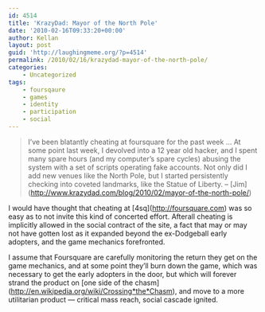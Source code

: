 ```yaml
---
id: 4514
title: 'KrazyDad: Mayor of the North Pole'
date: '2010-02-16T09:33:20+00:00'
author: Kellan
layout: post
guid: 'http://laughingmeme.org/?p=4514'
permalink: /2010/02/16/krazydad-mayor-of-the-north-pole/
categories:
    - Uncategorized
tags:
    - foursqaure
    - games
    - identity
    - participation
    - social
---
```


> I’ve been blatantly cheating at foursquare for the past week … At some point last week, I devolved into a 12 year old hacker, and I spent many spare hours (and my computer’s spare cycles) abusing the system with a set of scripts operating fake accounts. Not only did I add new venues like the North Pole, but I started persistently checking into coveted landmarks, like the Statue of Liberty. – \[Jim\](http://www.krazydad.com/blog/2010/02/mayor-of-the-north-pole/)

I would have thought that cheating at \[4sq\](http://foursquare.com) was so easy as to not invite this kind of concerted effort. Afterall cheating is implicitly allowed in the social contract of the site, a fact that may or may not have gotten lost as it expanded beyond the ex-Dodgeball early adopters, and the game mechanics forefronted.

I assume that Foursquare are carefully monitoring the return they get on the game mechanics, and at some point they’ll burn down the game, which was necessary to get the early adopters in the door, but which will forever strand the product on \[one side of the chasm\](http://en.wikipedia.org/wiki/Crossing*the*Chasm), and move to a more utilitarian product — critical mass reach, social cascade ignited.